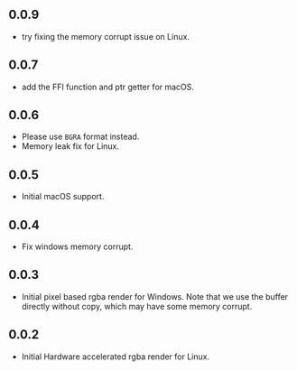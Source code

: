## 0.0.9
* try fixing the memory corrupt issue on Linux.

## 0.0.7
* add the FFI function and ptr getter for macOS.

## 0.0.6
* Please use `BGRA` format instead.
* Memory leak fix for Linux.

## 0.0.5
* Initial macOS support.

## 0.0.4
* Fix windows memory corrupt.

## 0.0.3
* Initial pixel based rgba render for Windows. Note that we use the buffer directly without copy, which may have some memory corrupt.

## 0.0.2

* Initial Hardware accelerated rgba render for Linux.
